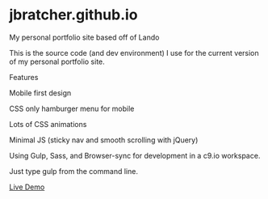 # jbratcher.github.io

My personal portfolio site based off of Lando

This is the source code (and dev environment) I use for the current version of my personal portfolio site.

Features

Mobile first design

CSS only hamburger menu for mobile

Lots of CSS animations

Minimal JS (sticky nav and smooth scrolling with jQuery)

Using Gulp, Sass, and Browser-sync for development in a c9.io workspace.

Just type gulp from the command line.

<a href="https://jbratcher.github.io/" target="_blank">Live Demo</a>

